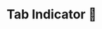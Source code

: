 # Tab Indicator 🤩
<!-- // Duman Host
// https://dumanhost.net
// https://discord.gg/RM59DBQq6P 

// Best Development
// https://discord.gg/Y6m86ydB
 -->
